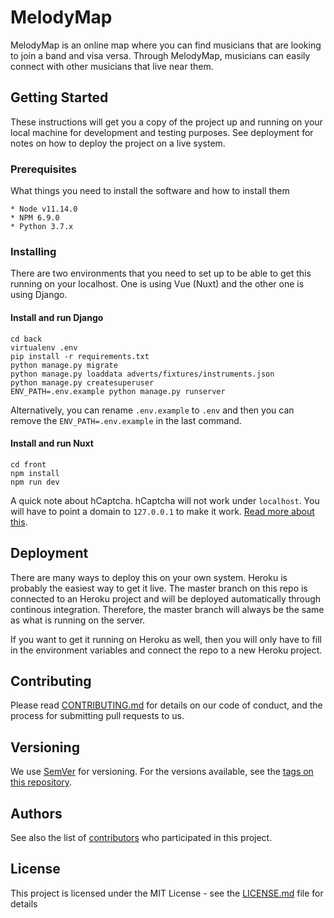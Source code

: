 # MelodyMap

MelodyMap is an online map where you can find musicians that are looking to join a band and visa versa. Through MelodyMap, musicians can easily connect with other musicians that live near them.

## Getting Started

These instructions will get you a copy of the project up and running on your local machine for development and testing purposes. See deployment for notes on how to deploy the project on a live system.

### Prerequisites

What things you need to install the software and how to install them

```
* Node v11.14.0
* NPM 6.9.0
* Python 3.7.x
```

### Installing

There are two environments that you need to set up to be able to get this running on your localhost. One is using Vue (Nuxt) and the other one is using Django. 

#### Install and run Django

```
cd back
virtualenv .env
pip install -r requirements.txt
python manage.py migrate
python manage.py loaddata adverts/fixtures/instruments.json
python manage.py createsuperuser
ENV_PATH=.env.example python manage.py runserver
```
Alternatively, you can rename `.env.example` to `.env` and then you can remove the `ENV_PATH=.env.example` in the last command.

#### Install and run Nuxt

```
cd front
npm install
npm run dev
```

A quick note about hCaptcha. hCaptcha will not work under `localhost`. You will have to point a domain to `127.0.0.1` to make it work. [Read more about this](https://hcaptcha.com/docs#localdev). 

## Deployment

There are many ways to deploy this on your own system. Heroku is probably the easiest way to get it live. The master branch on this repo is connected to an Heroku project and will be deployed automatically through continous integration. Therefore, the master branch will always be the same as what is running on the server.

If you want to get it running on Heroku as well, then you will only have to fill in the environment variables and connect the repo to a new Heroku project.

## Contributing

Please read [CONTRIBUTING.md](https://gist.github.com/PurpleBooth/b24679402957c63ec426) for details on our code of conduct, and the process for submitting pull requests to us.

## Versioning

We use [SemVer](http://semver.org/) for versioning. For the versions available, see the [tags on this repository](https://github.com/your/project/tags). 

## Authors

See also the list of [contributors](https://github.com/your/project/contributors) who participated in this project.

## License

This project is licensed under the MIT License - see the [LICENSE.md](LICENSE.md) file for details